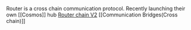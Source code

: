Router is a cross chain communication protocol. Recently launching their own [[Cosmos]] hub [Router chain V2](https://global-uploads.webflow.com/61d1382fe0e915f2953f9500/63ecc619fa7285237ea184f3_Router%20Chain%20Whitepaper.pdf)
[[Communication Bridges(Cross chain)]]
